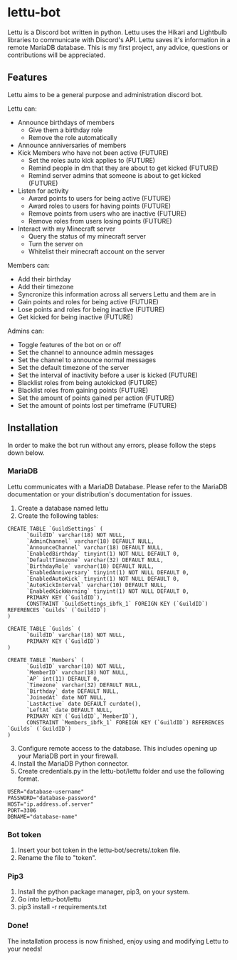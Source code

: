 # lettu-bot
Lettu is a Discord bot written in python. Lettu uses the Hikari and Lightbulb libraries to communicate with Discord's API. Lettu saves it's information in a remote MariaDB database. This is my first project, any advice, questions or contributions will be appreciated.

## Features
Lettu aims to be a general purpose and administration discord bot.

Lettu can:
- Announce birthdays of members
	- Give them a birthday role
	- Remove the role automatically
- Announce anniversaries of members
- Kick Members who have not been active (FUTURE)
	- Set the roles auto kick applies to (FUTURE)
	- Remind people in dm that they are about to get kicked (FUTURE)
	- Remind server admins that someone is about to get kicked (FUTURE)
- Listen for activity
	- Award points to users for being active (FUTURE)
	- Award roles to users for having points (FUTURE)
	- Remove points from users who are inactive (FUTURE)
	- Remove roles from users losing points (FUTURE)
- Interact with my Minecraft server
	- Query the status of my minecraft server
	- Turn the server on
	- Whitelist their minecraft account on the server

Members can:
- Add their birthday
- Add their timezone
- Syncronize this information across all servers Lettu and them are in
- Gain points and roles for being active (FUTURE)
- Lose points and roles for being inactive (FUTURE)
- Get kicked for being inactive (FUTURE)

Admins can:
- Toggle features of the bot on or off
- Set the channel to announce admin messages
- Set the channel to announce normal messages
- Set the default timezone of the server
- Set the interval of inactivity before a user is kicked (FUTURE)
- Blacklist roles from being autokicked (FUTURE)
- Blacklist roles from gaining points (FUTURE)
- Set the amount of points gained per action (FUTURE)
- Set the amount of points lost per timeframe (FUTURE)

## Installation
In order to make the bot run without any errors, please follow the steps down below.

### MariaDB
Lettu communicates with a MariaDB Database. Please refer to the MariaDB documentation or your distribution's documentation for issues.

1. Create a database named lettu
2. Create the following tables:
```
CREATE TABLE `GuildSettings` (
	  `GuildID` varchar(18) NOT NULL,
	  `AdminChannel` varchar(18) DEFAULT NULL,
	  `AnnounceChannel` varchar(18) DEFAULT NULL,
	  `EnabledBirthday` tinyint(1) NOT NULL DEFAULT 0,
	  `DefaultTimezone` varchar(32) DEFAULT NULL,
	  `BirthdayRole` varchar(18) DEFAULT NULL,
	  `EnabledAnniversary` tinyint(1) NOT NULL DEFAULT 0,
	  `EnabledAutoKick` tinyint(1) NOT NULL DEFAULT 0,
	  `AutoKickInterval` varchar(10) DEFAULT NULL,
	  `EnabledKickWarning` tinyint(1) NOT NULL DEFAULT 0,
	  PRIMARY KEY (`GuildID`),
	  CONSTRAINT `GuildSettings_ibfk_1` FOREIGN KEY (`GuildID`) REFERENCES `Guilds` (`GuildID`)
)

CREATE TABLE `Guilds` (
	  `GuildID` varchar(18) NOT NULL,
	  PRIMARY KEY (`GuildID`)
)

CREATE TABLE `Members` (
	  `GuildID` varchar(18) NOT NULL,
	  `MemberID` varchar(18) NOT NULL,
	  `AP` int(11) DEFAULT 0,
	  `Timezone` varchar(32) DEFAULT NULL,
	  `Birthday` date DEFAULT NULL,
	  `JoinedAt` date NOT NULL,
	  `LastActive` date DEFAULT curdate(),
	  `LeftAt` date DEFAULT NULL,
	  PRIMARY KEY (`GuildID`,`MemberID`),
	  CONSTRAINT `Members_ibfk_1` FOREIGN KEY (`GuildID`) REFERENCES `Guilds` (`GuildID`)
)
```
3. Configure remote access to the database. This includes opening up your MariaDB port in your firewall.
4. Install the MariaDB Python connector.
5. Create credentials.py in the lettu-bot/lettu folder and use the following format.
```
USER="database-username"
PASSWORD="database-password"
HOST="ip.address.of.server"
PORT=3306
DBNAME="database-name"
```

### Bot token
1. Insert your bot token in the lettu-bot/secrets/.token file.
2. Rename the file to "token".

### Pip3

1. Install the python package manager, pip3, on your system.
2. Go into lettu-bot/lettu
3. pip3 install -r requirements.txt

### Done!
The installation process is now finished, enjoy using and modifying Lettu to your needs!